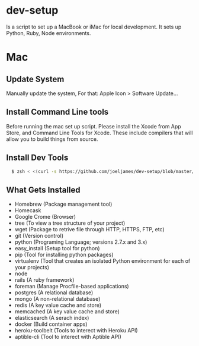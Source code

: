 # dev-setup
Is a script to set up a MacBook or iMac for local development. It sets up Python, Ruby, Node environments.

# Mac
## Update System
Manually update the system, For that: Apple Icon > Software Update...

## Install Command Line tools
Before running the mac set up script. Please install the Xcode from App Store, and Command Line Tools for Xcode. These include compilers that will allow you to build things from source.

## Install Dev Tools
``` bash
  $ zsh < <(curl -s https://github.com/joeljames/dev-setup/blob/master/mac/mac)
```

## What Gets Installed
<ul>
<li> Homebrew (Package management tool) </li>

<li> Homecask</li>
<li> Google Crome (Browser)</li>
<li> tree (To view a tree structure of your project)</li>
<li> wget (Package to retrive file through HTTP, HTTPS, FTP, etc)</li>
<li> git (Version control)</li>
<li> python (Programing Language; versions 2.7.x and 3.x)</li>
<li> easy_install (Setup tool for python)</li>
<li> pip (Tool for installing python packages)</li>
<li> virtualenv (Tool that creates an isolated Python environment for each of your projects)</li>
<li> node</li>
<li> rails (A ruby framework)</li>
<li> foreman (Manage Procfile-based applications)</li>
<li> postgres (A relational database)</li>
<li> mongo (A non-relational database)</li>
<li> redis (A key value cache and store)</li>
<li> memcached (A key value cache and store)</li>
<li> elasticsearch (A serach index)</li>
<li> docker (Build container apps)</li>
<li> heroku-toolbelt (Tools to interect with Heroku API)</li>
<li> aptible-cli (Tool to interect with Aptible API)</li>
</ul>
